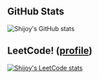 ## GitHub Stats 

![Shijoy's GitHub stats](https://github-readme-stats.vercel.app/api?username=ShijoyBharath&show_icons=true&theme=transparent)

## LeetCode! ([profile](https://leetcode.com/shjoybharath8))
[![Shijoy's LeetCode stats](https://leetcode-stats-six.vercel.app/?username=shijoybharath8&theme=dark)](https://github.com/KnlnKS/leetcode-stats)